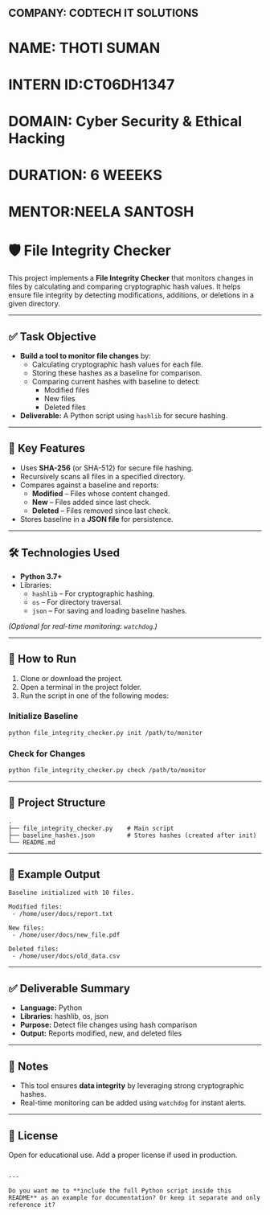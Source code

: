 ## COMPANY: CODTECH IT SOLUTIONS

# NAME: THOTI SUMAN

# INTERN ID:CT06DH1347

# DOMAIN: Cyber Security & Ethical Hacking

# DURATION: 6 WEEEKS

# MENTOR:NEELA SANTOSH

# 🛡️ File Integrity Checker

This project implements a **File Integrity Checker** that monitors changes in files by calculating and comparing cryptographic hash values. It helps ensure file integrity by detecting modifications, additions, or deletions in a given directory.

---

## ✅ Task Objective

- **Build a tool to monitor file changes** by:
  - Calculating cryptographic hash values for each file.
  - Storing these hashes as a baseline for comparison.
  - Comparing current hashes with baseline to detect:
    - Modified files
    - New files
    - Deleted files
- **Deliverable:** A Python script using `hashlib` for secure hashing.

---

## 🔑 Key Features

- Uses **SHA-256** (or SHA-512) for secure file hashing.
- Recursively scans all files in a specified directory.
- Compares against a baseline and reports:
  - **Modified** – Files whose content changed.
  - **New** – Files added since last check.
  - **Deleted** – Files removed since last check.
- Stores baseline in a **JSON file** for persistence.

---

## 🛠️ Technologies Used

- **Python 3.7+**
- Libraries:
  - `hashlib` – For cryptographic hashing.
  - `os` – For directory traversal.
  - `json` – For saving and loading baseline hashes.

*(Optional for real-time monitoring: `watchdog`.)*

---

## 🚀 How to Run

1. Clone or download the project.
2. Open a terminal in the project folder.
3. Run the script in one of the following modes:

### Initialize Baseline
```bash
python file_integrity_checker.py init /path/to/monitor
````

### Check for Changes

```bash
python file_integrity_checker.py check /path/to/monitor
```

---

## 📂 Project Structure

```
.
├── file_integrity_checker.py    # Main script
├── baseline_hashes.json         # Stores hashes (created after init)
└── README.md
```

---

## 🧪 Example Output

```
Baseline initialized with 10 files.

Modified files:
 - /home/user/docs/report.txt

New files:
 - /home/user/docs/new_file.pdf

Deleted files:
 - /home/user/docs/old_data.csv
```

---

## ✅ Deliverable Summary

* **Language:** Python
* **Libraries:** hashlib, os, json
* **Purpose:** Detect file changes using hash comparison
* **Output:** Reports modified, new, and deleted files

---

## 📌 Notes

* This tool ensures **data integrity** by leveraging strong cryptographic hashes.
* Real-time monitoring can be added using `watchdog` for instant alerts.

---

## 📜 License

Open for educational use. Add a proper license if used in production.

```

---

Do you want me to **include the full Python script inside this README** as an example for documentation? Or keep it separate and only reference it?
```
